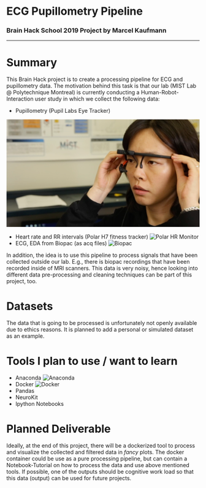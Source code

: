 # ECG Pupillometry Pipeline
### Brain Hack School 2019 Project by Marcel Kaufmann
---
# Summary

This Brain Hack project is to create a processing pipeline for ECG and pupillometry data. The motivation behind this task is that our lab (MIST Lab @ Polytechnique Montreal) is currently conducting a Human-Robot-Interaction user study in which we collect the following data:
* Pupillometry (Pupil Labs Eye Tracker)

![Eye Tracker Image](img/pupillometer.png)

* Heart rate and RR intervals (Polar H7 fitness tracker)
![Polar HR Monitor](https://www.polar.com/sites/default/files/product/main_images/h7_heart_rate_sensor2_main_action_30.jpg)
* ECG, EDA from Biopac (as acq files)
![Biopac](https://www.biopac.com/wp-content/uploads/bsladv-300x300.jpg)

In addition, the idea is to use this pipeline to process signals that have been collected outside our lab. E.g., there is biopac recordings that have been recorded inside of MRI scanners. This data is very noisy, hence looking into different data pre-processing and cleaning techniques can be part of this project, too. 

# Datasets

The data that is going to be processed is unfortunately not openly available due to ethics reasons. It is planned to add a personal or simulated dataset as an example.


# Tools I plan to use / want to learn

* Anaconda ![Anaconda](https://upload.wikimedia.org/wikipedia/en/c/cd/Anaconda_Logo.png)
* Docker ![Docker](https://www.docker.com/sites/default/files/d8/styles/role_icon/public/2019-07/vertical-logo-monochromatic.png?itok=erja9lKc)
* Pandas
* NeuroKit
* Ipython Notebooks

# Planned Deliverable

Ideally, at the end of this project, there will be a dockerized tool to process and visualize the collected and filtered data in *fancy* plots. The docker container could be use as a pure processing pipeline, but can contain a Notebook-Tutorial on how to process the data and use above mentioned tools. If possible, one of the outputs should be cognitive work load so that this data (output) can be used for future projects.



